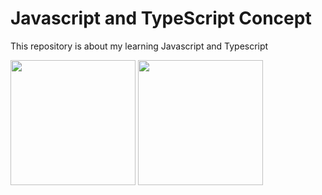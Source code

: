 # Javascript and TypeScript Concept

This repository is about my  learning Javascript and Typescript

<img src = "https://tojiev11.github.io/img/Js.logo.jpg" width = 200>

<img src = "https://avatars.mds.yandex.net/i?id=71a996f4120659139a1b2c05e89e4426-4393404-images-thumbs&n=13&exp=1" width=200>